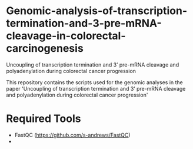 # Genomic-analysis-of-transcription-termination-and-3-pre-mRNA-cleavage-in-colorectal-carcinogenesis
Uncoupling of transcription termination and 3’ pre-mRNA cleavage and polyadenylation during colorectal cancer progression 

This repository contains the scripts used for the genomic analyses in the paper 'Uncoupling of transcription termination and 3’ pre-mRNA cleavage and polyadenylation during colorectal cancer progression'

# Required Tools
  - FastQC (https://github.com/s-andrews/FastQC)
  - 
